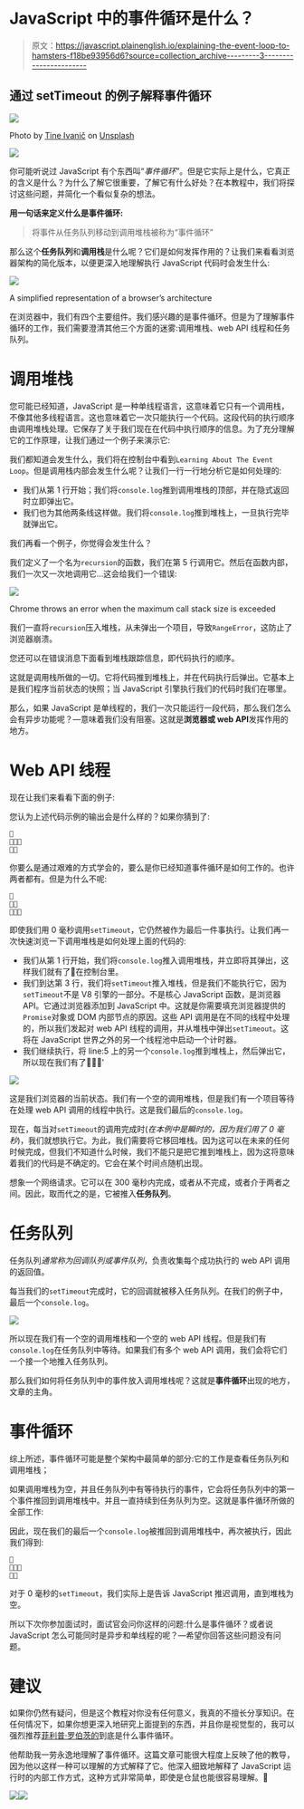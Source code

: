 # JavaScript 中的事件循环是什么？

> 原文：<https://javascript.plainenglish.io/explaining-the-event-loop-to-hamsters-f18be93956d6?source=collection_archive---------3----------------------->

## 通过 setTimeout 的例子解释事件循环

[![](img/a31ecb027df04bb23f0873c2ef475cc2.png)](https://www.webtips.dev/what-is-the-event-loop-in-javascript)

Photo by [Tine Ivanič](https://unsplash.com/@tine999?utm_source=medium&utm_medium=referral) on [Unsplash](https://unsplash.com?utm_source=medium&utm_medium=referral)

[![](img/c19cb3069af1beba3c93258d9fcfe139.png)](https://www.webtips.dev/what-is-the-event-loop-in-javascript)

你可能听说过 JavaScript 有个东西叫“*事件循环*”。但是它实际上是什么，它真正的含义是什么？为什么了解它很重要，了解它有什么好处？在本教程中，我们将探讨这些问题，并简化一个看似复杂的想法。

**用一句话来定义什么是事件循环:**

> 将事件从任务队列移动到调用堆栈被称为“事件循环”

那么这个**任务队列**和**调用栈**是什么呢？它们是如何发挥作用的？让我们来看看浏览器架构的简化版本，以便更深入地理解执行 JavaScript 代码时会发生什么:

![](img/cf60e4927c8ddbd235f92c5b1e92a864.png)

A simplified representation of a browser’s architecture

在浏览器中，我们有四个主要组件。我们感兴趣的是事件循环。但是为了理解事件循环的工作，我们需要澄清其他三个方面的迷雾:调用堆栈、web API 线程和任务队列。

# 调用堆栈

您可能已经知道，JavaScript 是一种单线程语言，这意味着它只有一个调用栈，不像其他多线程语言。这也意味着它一次只能执行一个代码。这段代码的执行顺序由调用堆栈处理。它保存了关于我们现在在代码中执行顺序的信息。为了充分理解它的工作原理，让我们通过一个例子来演示它:

我们都知道会发生什么，我们将在控制台中看到`Learning About The Event Loop`。但是调用栈内部会发生什么呢？让我们一行一行地分析它是如何处理的:

*   我们从第 1 行开始；我们将`console.log`推到调用堆栈的顶部，并在隐式返回时立即弹出它。
*   我们也为其他两条线这样做。我们将`console.log`推到堆栈上，一旦执行完毕就弹出它。

我们再看一个例子，你觉得会发生什么？

我们定义了一个名为`recursion`的函数，我们在第 5 行调用它。然后在函数内部，我们一次又一次地调用它…这会给我们一个错误:

![](img/fda29b29c3610513f5f62dbbcd8e3326.png)

Chrome throws an error when the maximum call stack size is exceeded

我们一直将`recursion`压入堆栈，从未弹出一个项目，导致`RangeError`，这防止了浏览器崩溃。

您还可以在错误消息下面看到堆栈跟踪信息，即代码执行的顺序。

这就是调用栈所做的一切。它将代码推到堆栈上，并在代码执行后弹出。它基本上是我们程序当前状态的快照；当 JavaScript 引擎执行我们的代码时我们在哪里。

那么，如果 JavaScript 是单线程的，我们一次只能运行一段代码，那么我们怎么会有异步功能呢？—意味着我们没有阻塞。这就是**浏览器或 web API**发挥作用的地方。

# Web API 线程

现在让我们来看看下面的例子:

您认为上述代码示例的输出会是什么样的？如果你猜到了:

```
🐹
🐹🐹🐹
🐹🐹
```

你要么是通过艰难的方式学会的，要么是你已经知道事件循环是如何工作的。也许两者都有。但是为什么不呢:

```
🐹
🐹🐹
🐹🐹🐹
```

即使我们用 0 毫秒调用`setTimeout`，它仍然被作为最后一件事执行。让我们再一次快速浏览一下调用堆栈是如何处理上面的代码的:

*   我们从第 1 行开始，我们将`console.log`推入调用堆栈，并立即将其弹出，这样我们就有了🐹在控制台里。
*   我们到达第 3 行，我们将`setTimeout`推入堆栈，但是我们不能执行它，因为`setTimeout`不是 V8 引擎的一部分。不是核心 JavaScript 函数，是浏览器 API。它通过浏览器添加到 JavaScript 中。这就是你需要填充浏览器提供的`Promise`对象或 DOM 内部节点的原因。这些 API 调用是在不同的线程中处理的，所以我们发起对 web API 线程的调用，并从堆栈中弹出`setTimeout`。这将在 JavaScript 世界之外的另一个线程池中启动一个计时器。
*   我们继续执行，将 line:5 上的另一个`console.log`推到堆栈上，然后弹出它，所以现在我们有了🐹🐹🐹'

![](img/2c3342fef10fcbc8eff1e6c77f4dee86.png)

这是我们浏览器的当前状态。我们有一个空的调用堆栈，但是我们有一个项目等待在处理 web API 调用的线程中执行。这是我们最后的`console.log`。

现在，每当对`setTimeout`的调用完成时(*在本例中是瞬时的，因为我们用了 0 毫秒*)，我们就想执行它。为此，我们需要将它移回堆栈。因为这可以在未来的任何时候完成，但我们不知道什么时候，我们不能只是把它推到堆栈上，因为这将意味着我们的代码是不确定的。它会在某个时间点随机出现。

想象一个网络请求。它可以在 300 毫秒内完成，或者从不完成，或者介于两者之间。因此，取而代之的是，它被推入**任务队列**。

# 任务队列

任务队列*通常称为回调队列或事件队列*，负责收集每个成功执行的 web API 调用的返回值。

每当我们的`setTimeout`完成时，它的回调就被移入任务队列。在我们的例子中，最后一个`console.log`。

![](img/4e495dbd9d3e2220fa0183f2aef6bc10.png)

所以现在我们有一个空的调用堆栈和一个空的 web API 线程。但是我们有`console.log`在任务队列中等待。如果我们有多个 web API 调用，我们会将它们一个接一个地推入任务队列。

那么我们如何将任务队列中的事件放入调用堆栈呢？这就是**事件循环**出现的地方，文章的主角。

# 事件循环

综上所述，事件循环可能是整个架构中最简单的部分:它的工作是查看任务队列和调用堆栈；

如果调用堆栈为空，并且任务队列中有等待执行的事件，它会将任务队列中的第一个事件推回到调用堆栈中。并且一直持续到任务队列为空。这就是事件循环所做的全部工作:

因此，现在我们的最后一个`console.log`被推回到调用堆栈中，再次被执行，因此我们得到:

```
🐹
🐹🐹🐹
🐹🐹
```

对于 0 毫秒的`setTimeout`，我们实际上是告诉 JavaScript 推迟调用，直到堆栈为空。

所以下次你参加面试时，面试官会问你这样的问题:什么是事件循环？或者说 JavaScript 怎么可能同时是异步和单线程的呢？—希望你回答这些问题没有问题。

# 建议

如果你仍然有疑问，但是这个教程对你没有任何意义，我真的不擅长分享知识。在任何情况下，如果你想更深入地研究上面提到的东西，并且你是视觉型的，我可以强烈推荐[菲利普·罗伯茨的](https://www.youtube.com/watch?v=8aGhZQkoFbQ)到底是什么事件循环。

他帮助我一劳永逸地理解了事件循环。这篇文章可能很大程度上反映了他的教导，因为他以这样一种可以理解的方式解释了它。他深入细致地解释了 JavaScript 运行时的内部工作方式，这种方式非常简单，即使是仓鼠也能很容易理解。🐹

[![](img/e66c4cd6d9849ac0bd245f3fc39b65c6.png)](https://medium.com/@ferencalmasi/membership)[![](img/b0d8e0a0c2689a59aa62a677429b83b7.png)](http://webtips.dev/)